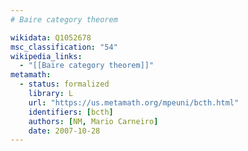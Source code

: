```yaml
---
# Baire category theorem

wikidata: Q1052678
msc_classification: "54"
wikipedia_links:
  - "[[Baire category theorem]]"
metamath:
  - status: formalized
    library: L
    url: "https://us.metamath.org/mpeuni/bcth.html"
    identifiers: [bcth]
    authors: [NM, Mario Carneiro]
    date: 2007-10-28
---
```

